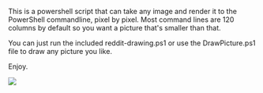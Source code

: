 This is a powershell script that can take any image and render it to the PowerShell commandline, pixel by pixel. Most command lines are 120 columns by default so you want a picture that's smaller than that.

You can just run the included reddit-drawing.ps1 or use the DrawPicture.ps1 file to draw any picture you like.

Enjoy.

<img src="https://raw.githubusercontent.com/natemrice/reddit-powershell-drawing/master/console.png"></img>
